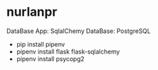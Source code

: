 # nurlanpr

DataBase App: SqlalChemy 
DataBase: PostgreSQL

- pip install pipenv
- pipenv install flask flask-sqlalchemy
- pipenv install psycopg2



